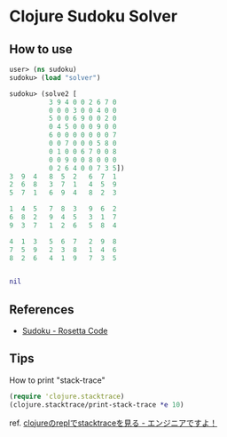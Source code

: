 # Clojure Sudoku Solver

## How to use

```clj
user> (ns sudoku)
sudoku> (load "solver")

sudoku> (solve2 [
          3 9 4 0 0 2 6 7 0
          0 0 0 3 0 0 4 0 0
          5 0 0 6 9 0 0 2 0
          0 4 5 0 0 0 9 0 0
          6 0 0 0 0 0 0 0 7
          0 0 7 0 0 0 5 8 0
          0 1 0 0 6 7 0 0 8
          0 0 9 0 0 8 0 0 0
          0 2 6 4 0 0 7 3 5])
3  9  4   8  5  2   6  7  1
2  6  8   3  7  1   4  5  9
5  7  1   6  9  4   8  2  3

1  4  5   7  8  3   9  6  2
6  8  2   9  4  5   3  1  7
9  3  7   1  2  6   5  8  4

4  1  3   5  6  7   2  9  8
7  5  9   2  3  8   1  4  6
8  2  6   4  1  9   7  3  5


nil
```

## References

* [Sudoku - Rosetta Code](http://rosettacode.org/wiki/Sudoku#Clojure)

## Tips

How to print "stack-trace"

```clj
(require 'clojure.stacktrace)
(clojure.stacktrace/print-stack-trace *e 10)
```

ref. [clojureのreplでstacktraceを見る - エンジニアですよ！](http://totem3.hatenablog.jp/entry/2013/10/22/055734)
